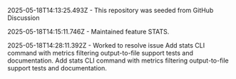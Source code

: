 2025-05-18T14:13:25.493Z - This repository was seeded from GitHub Discussion 

2025-05-18T14:15:11.746Z - Maintained feature STATS.

2025-05-18T14:28:11.392Z - Worked to resolve issue Add stats CLI command with metrics filtering output-to-file support tests and documentation. Add stats CLI command with metrics filtering output-to-file support tests and documentation.

